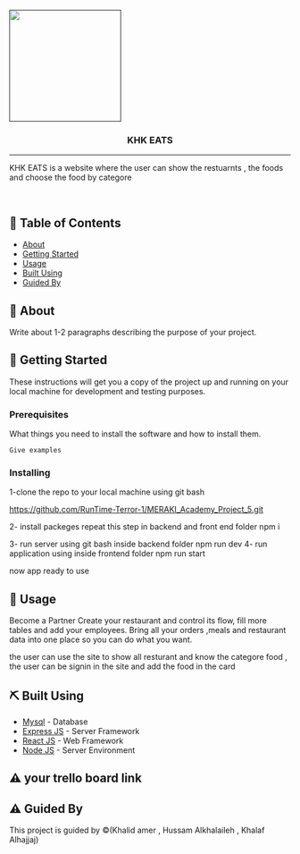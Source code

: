 ﻿<p align="center">  <a href="" rel="noopener"> <img width=200px height=200px src="https://img.freepik.com/free-vector/restaurant-logo-design-template_79169-56.jpg?w=2000"></a><h3 align="center">KHK EATS</h3>---<p align="center"> KHK EATS is a website where the user can show the restuarnts , the foods and choose the food by categore     <br></p>## 📝 Table of Contents- [About](#about)- [Getting Started](#getting_started)- [Usage](#usage)- [Built Using](#built_using)- [Guided By](#guided_by)## 🧐 About <a name = "about"></a>Write about 1-2 paragraphs describing the purpose of your project.## 🏁 Getting Started <a name = "getting_started"></a>These instructions will get you a copy of the project up and running on your local machine for development and testing purposes.### PrerequisitesWhat things you need to install the software and how to install them.```Give examples```### Installing1-clone the repo to your local machine using git bashhttps://github.com/RunTime-Terror-1/MERAKI_Academy_Project_5.git2- install packeges repeat this step in backend and front end folder npm i3- run server using git bash inside backend foldernpm run dev4- run application using inside frontend folder npm run startnow app ready to use ## 🎈 Usage <a name="usage"></a>Become a PartnerCreate your restaurant and control its flow, fill more tables and add your employees. Bring all your orders ,meals and restaurant data into one place so you can do what you want.the user can use the site to show all resturant and know the categore food , the user can be signin in the site  and add the food in the card## ⛏️ Built Using <a name = "built_using"></a>- [Mysql](https://www.mysql.com/) - Database- [Express JS](https://expressjs.com/) - Server Framework- [React JS](https://https://reactjs.org/) - Web Framework- [Node JS](https://nodejs.org/en/) - Server Environment## ⚠️ your trello board link  <link href="https://trello.com/b/kFgPVk9f/runtimeterror"></link>## ⚠️ Guided By <a name = "guided_by"></a>This project is guided by ©️(Khalid amer , Hussam Alkhalaileh , Khalaf Alhajjaj)